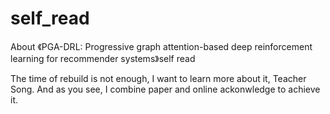 # self_read
About 《PGA-DRL: Progressive graph attention-based deep reinforcement learning for recommender systems》self read

The time of rebuild is not enough, I want to learn more about it, Teacher Song. And as you see, I combine paper and online ackonwledge to achieve it.
